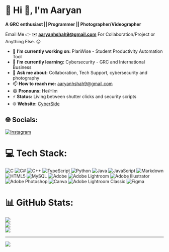 # 💫 Hi 👋, I'm Aaryan
**A GRC enthusiast || Programmer || Photographer/Videographer**

Email Me 👉 ✉️ **aaryanhshah9@gmail.com** For Collaboration/Project or Anything Else. 😊

- 🔭 **I’m currently working on:** PlanWise - Student Productivity Automation Tool
- 🌱 **I’m currently learning:** Cybersecurity - GRC and International Business
- 💬 **Ask me about:** Collaboration, Tech Support, cybersecurity and photography
- 📫 **How to reach me:** aaryanhshah9@gmail.com
- 😄 **Pronouns:** He/Him
- ⚡ **Status:** Living between shutter clicks and security scripts
- 🌐 **Website:** [CyberSide](https://cyberside.netlify.app/)

## 🌐 Socials:
[![Instagram](https://img.shields.io/badge/Instagram-%23E4405F.svg?logo=Instagram&logoColor=white)](https://instagram.com/aaryans.pic)

# 💻 Tech Stack:
![C](https://img.shields.io/badge/c-%2300599C.svg?style=for-the-badge&logo=c&logoColor=white) ![C#](https://img.shields.io/badge/c%23-%23239120.svg?style=for-the-badge&logo=csharp&logoColor=white) ![C++](https://img.shields.io/badge/c++-%2300599C.svg?style=for-the-badge&logo=c%2B%2B&logoColor=white) ![TypeScript](https://img.shields.io/badge/typescript-%23007ACC.svg?style=for-the-badge&logo=typescript&logoColor=white) ![Python](https://img.shields.io/badge/python-3670A0?style=for-the-badge&logo=python&logoColor=ffdd54) ![Java](https://img.shields.io/badge/java-%23ED8B00.svg?style=for-the-badge&logo=openjdk&logoColor=white) ![JavaScript](https://img.shields.io/badge/javascript-%23323330.svg?style=for-the-badge&logo=javascript&logoColor=%23F7DF1E) ![Markdown](https://img.shields.io/badge/markdown-%23000000.svg?style=for-the-badge&logo=markdown&logoColor=white) ![HTML5](https://img.shields.io/badge/html5-%23E34F26.svg?style=for-the-badge&logo=html5&logoColor=white) ![MySQL](https://img.shields.io/badge/mysql-4479A1.svg?style=for-the-badge&logo=mysql&logoColor=white) ![Adobe](https://img.shields.io/badge/adobe-%23FF0000.svg?style=for-the-badge&logo=adobe&logoColor=white) ![Adobe Lightroom](https://img.shields.io/badge/Adobe%20Lightroom-31A8FF.svg?style=for-the-badge&logo=Adobe%20Lightroom&logoColor=white) ![Adobe Illustrator](https://img.shields.io/badge/adobe%20illustrator-%23FF9A00.svg?style=for-the-badge&logo=adobe%20illustrator&logoColor=white) ![Adobe Photoshop](https://img.shields.io/badge/adobe%20photoshop-%2331A8FF.svg?style=for-the-badge&logo=adobe%20photoshop&logoColor=white) ![Canva](https://img.shields.io/badge/Canva-%2300C4CC.svg?style=for-the-badge&logo=Canva&logoColor=white) ![Adobe Lightroom Classic](https://img.shields.io/badge/Adobe%20Lightroom%20Classic-31A8FF.svg?style=for-the-badge&logo=Adobe%20Lightroom%20Classic&logoColor=white) ![Figma](https://img.shields.io/badge/figma-%23F24E1E.svg?style=for-the-badge&logo=figma&logoColor=white)
# 📊 GitHub Stats: 
![](https://github-readme-stats.vercel.app/api?username=cyber-shah&theme=dark&hide_border=false&include_all_commits=true&count_private=true)<br/>
![](https://nirzak-streak-stats.vercel.app/?user=cyber-shah&theme=dark&hide_border=false)<br/>
![](https://github-readme-stats.vercel.app/api/top-langs/?username=cyber-shah&theme=dark&hide_border=false&include_all_commits=true&count_private=true&layout=compact)

---
[![](https://visitcount.itsvg.in/api?id=cyber-shah&icon=0&color=0)](https://visitcount.itsvg.in)
